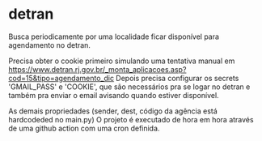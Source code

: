 # detran

Busca periodicamente por uma localidade ficar disponível para agendamento no detran.

Precisa obter o cookie primeiro simulando uma tentativa manual em https://www.detran.rj.gov.br/_monta_aplicacoes.asp?cod=15&tipo=agendamento_dic
Depois precisa configurar os secrets 'GMAIL_PASS' e 'COOKIE', que são necessários pra se logar no detran e também pra enviar o email avisando quando estiver disponível.

As demais propriedades (sender, dest, código da agência está hardcodeded no main.py)
O projeto é executado de hora em hora através de uma github action com uma cron definida.
